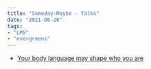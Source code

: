 ```yaml
---
title: "Someday-Maybe - Talks"
date: "2021-06-26"
tags:
- "LMS"
- "evergreens"
---
```


- [Your body language may shape who you are](https://www.ted.com/talks/amy_cuddy_your_body_language_may_shape_who_you_are)
